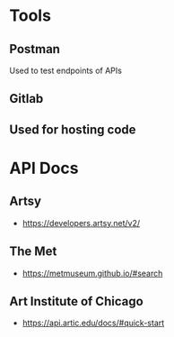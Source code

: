 # Tools
## Postman
Used to test endpoints of APIs
## Gitlab
Used for hosting code
---
# API Docs
## Artsy
- https://developers.artsy.net/v2/
## The Met
- https://metmuseum.github.io/#search
## Art Institute of Chicago
- https://api.artic.edu/docs/#quick-start
